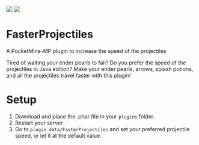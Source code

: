 [![](https://poggit.pmmp.io/shield.state/FasterProjectiles)](https://poggit.pmmp.io/p/FasterProjectiles)
[![](https://poggit.pmmp.io/shield.dl.total/FasterProjectiles)](https://poggit.pmmp.io/p/FasterProjectiles)

# FasterProjectiles
 A PocketMine-MP plugin to increase the speed of the projectiles

Tired of waiting your ender pearls to fall?
Do you prefer the speed of the projectiles in Java edition?
Make your ender pearls, arrows, splash potions, and all the projectiles travel faster with this plugin!

# Setup
1. Download and place the .phar file in your `plugins` folder.
2. Restart your server
3. Go to `plugin_data/FasterProjectiles` and set your preferred projectile speed, or let it at the default value.
